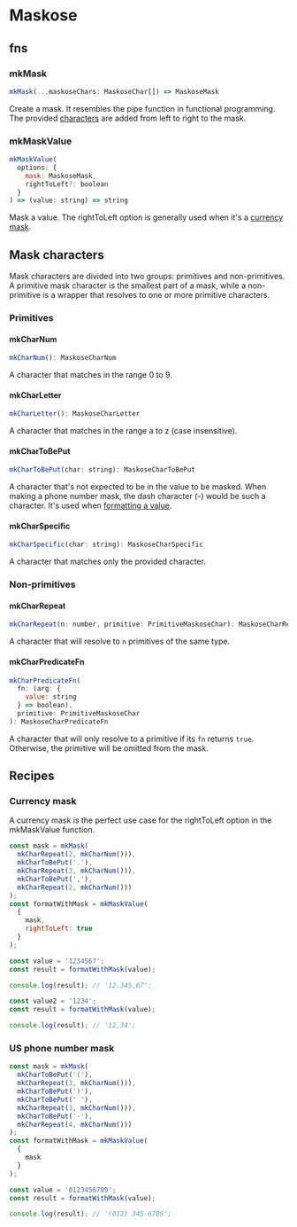 # Maskose

## fns

### mkMask
```javascript
mkMask(...maskoseChars: MaskoseChar[]) => MaskoseMask
```
Create a mask. It resembles the pipe function in functional programming. The provided [characters](#mask-characters) are added from left to right to the mask.

### mkMaskValue
```javascript
mkMaskValue(
  options: {
    mask: MaskoseMask,
    rightToLeft?: boolean
  }
) => (value: string) => string
```
Mask a value. The rightToLeft option is generally used when it's a [currency mask](#currency-mask).

## Mask characters
Mask characters are divided into two groups: primitives and non-primitives. A primitive mask character is the smallest part of a mask, while a non-primitive is a wrapper that resolves to one or more primitive characters.

### Primitives
#### mkCharNum
```javascript
mkCharNum(): MaskoseCharNum
```
A character that matches in the range 0 to 9.

#### mkCharLetter
```javascript
mkCharLetter(): MaskoseCharLetter
```
A character that matches in the range a to z (case insensitive).

#### mkCharToBePut
```javascript
mkCharToBePut(char: string): MaskoseCharToBePut
```
A character that's not expected to be in the value to be masked. When making a phone number mask, the dash character (-) would be such a
character. It's used when [formatting a value](#us-phone-number-mask).

#### mkCharSpecific
```javascript
mkCharSpecific(char: string): MaskoseCharSpecific
```
A character that matches only the provided character.

### Non-primitives
#### mkCharRepeat
```javascript
mkCharRepeat(n: number, primitive: PrimitiveMaskoseChar): MaskoseCharRepeat
```
A character that will resolve to `n` primitives of the same type.

#### mkCharPredicateFn
```javascript
mkCharPredicateFn(
  fn: (arg: {
    value: string
  } => boolean),
  primitive: PrimitiveMaskoseChar
): MaskoseCharPredicateFn
```
A character that will only resolve to a primitive if its `fn` returns `true`. Otherwise, the primitive will be omitted from the mask.

## Recipes

### Currency mask
A currency mask is the perfect use case for the rightToLeft option in the mkMaskValue function.
```javascript
const mask = mkMask(
  mkCharRepeat(2, mkCharNum())),
  mkCharToBePut('.'),
  mkCharRepeat(3, mkCharNum())),
  mkCharToBePut(','),
  mkCharRepeat(2, mkCharNum()))
);
const formatWithMask = mkMaskValue(
  {
    mask,
    rightToLeft: true
  }
);

const value = '1234567';
const result = formatWithMask(value);

console.log(result); // '12.345,67';

const value2 = '1234';
const result = formatWithMask(value);

console.log(result); // '12,34';
```

### US phone number mask
```javascript
const mask = mkMask(
  mkCharToBePut('('),
  mkCharRepeat(3, mkCharNum())),
  mkCharToBePut(')'),
  mkCharToBePut(' '),
  mkCharRepeat(3, mkCharNum())),
  mkCharToBePut('-'),
  mkCharRepeat(4, mkCharNum()))
);
const formatWithMask = mkMaskValue(
  {
    mask
  }
);

const value = '0123456789';
const result = formatWithMask(value);

console.log(result); // '(012) 345-6789';
```
